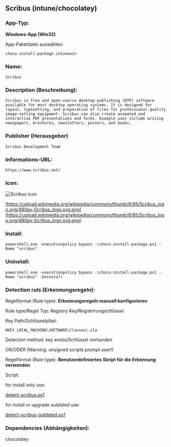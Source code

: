 ## Scribus (intune/chocolatey)

### App-Typ: 

__Windows-App (Win32)__

App-Paketdatei auswählen:

```
choco-install-package.intunewin
```


### Name:

```
Scribus
```

### Description (Beschreibung):

```
Scribus is free and open-source desktop publishing (DTP) software available for most desktop operating systems. It is designed for layout, typesetting, and preparation of files for professional-quality image-setting equipment. Scribus can also create animated and interactive PDF presentations and forms. Example uses include writing newspapers, brochures, newsletters, posters, and books.
```

### Publisher (Herausgeber)

```
Scribus Development Team
```


### Informations-URL:

```
https://www.scribus.net/
```

### Icon: 

![Scribus icon](https://upload.wikimedia.org/wikipedia/commons/thumb/8/85/Scribus_logo.svg/120px-Scribus_logo.svg.png)

[https://upload.wikimedia.org/wikipedia/commons/thumb/8/85/Scribus_logo.svg/480px-Scribus_logo.svg.png](https://upload.wikimedia.org/wikipedia/commons/thumb/8/85/Scribus_logo.svg/480px-Scribus_logo.svg.png)

### Install:

```
powershell.exe -executionpolicy bypass .\choco-install-package.ps1 -Name "scribus"
```


### Uninstall:

```
powershell.exe -executionpolicy bypass .\choco-install-package.ps1 -Name "scribus" -Uninstall
```


### Detection ruls (Erkennungsregeln):

Regelformat (Rule type): __Erkennungsregeln manuell konfigurieren__

Rule type/Regel Typ: Registry Key/Registrirungschlüssel

Key Path/Schlüsselpfad:

```
HKEY_LOCAL_MACHINE\SOFTWARE\Classes\.sla
```


Detection method: key exists/Schlüssel vorhanden


OR/ODER (Warning: unsigned scripts prompt user!)

Regelformat (Rule type): __Benutzerdefiniertes Skript für die Erkennung verwenden__

Script:

for install only use:

[detect-scribus.ps1](./detect-scribus.ps1
)


for install or upgrade outdated use:

[detect-scribus-outdated.ps1](./detect-scribus-outdated.ps1)

### Dependencies (Abhängigkeiten):

chocolatey